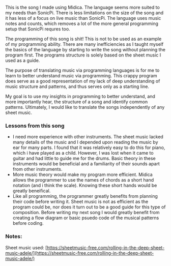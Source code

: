 This is the song I made using Midica. The language seems more suited to my needs than SonicPi. There is less limitations on the size of the song and it has less of a focus on live music than SonicPi. The language uses music notes and counts, which removes a lot of the more general programming setup that SonicPi requres too.

The programming of this song is shit! This is not to be used as an example of my programming ability. There are many inefficiencies as I taught myself the basics of the language by starting to write the song without planning the program first. The programs structure is solely based on the sheet music I used as a guide. 

The purpose of translating music via programming languages is for me to learn to better understand music via programming. This crappy program does serve as a good representation of my lack of deep understanding of music structure and patterns, and thus serves only as a starting line.

My goal is to use my insights in programming to better understand, and more importantly hear, the structure of a song and identify common patterns. Ultimately, I would like to translate the songs independently of any sheet music.

### Lessons from this song
- I need more experience with other instruments. The sheet music lacked many details of the music and I depended upon reading the music by ear for many parts. I found that it was relatively easy to do this for piano, which i have played as a child. However, I was lost when it came to guitar and had little to guide me for the drums. Basic theory in these instruments would be beneficial and a familiarity of their sounds apart from other instruments.
- More music theory would make my program more efficient. Midica allows the programmer to use the names of chords as a short hand notation (and i think the scale). Knowing these short hands would be greatly beneifical.
- Like all programming, the programmer greatly benefits from planning their code before writing it. Sheet music is not as efficient as the program could be, nor does it turn out to be a good guide for this type of composition. Before writing my next song I would greatly benefit from creating a flow diagram or basic psuedo code of the musical patterns before coding.


### Notes:
Sheet music used:
[https://sheetmusic-free.com/rolling-in-the-deep-sheet-music-adele/](https://sheetmusic-free.com/rolling-in-the-deep-sheet-music-adele/)
